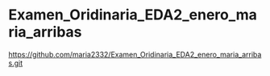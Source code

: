 # Examen_Oridinaria_EDA2_enero_maria_arribas
https://github.com/maria2332/Examen_Oridinaria_EDA2_enero_maria_arribas.git
